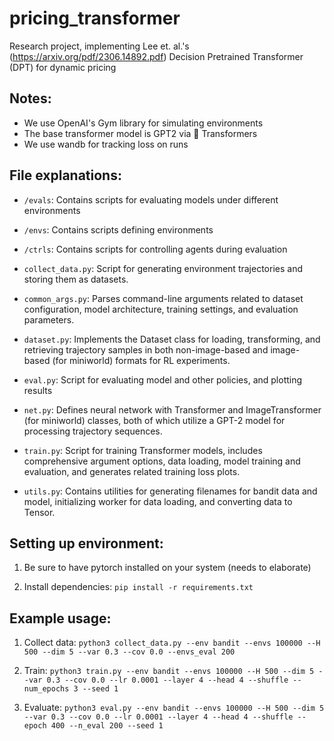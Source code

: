 # pricing_transformer
Research project, implementing Lee et. al.'s (https://arxiv.org/pdf/2306.14892.pdf) Decision Pretrained Transformer (DPT) for dynamic pricing

## Notes:

- We use OpenAI's Gym library for simulating environments
- The base transformer model is GPT2 via 🤗 Transformers
- We use wandb for tracking loss on runs

## File explanations:

- `/evals`: Contains scripts for evaluating models under different environments

- `/envs`: Contains scripts defining environments

- `/ctrls`: Contains scripts for controlling agents during evaluation

- `collect_data.py`: Script for generating environment trajectories and storing them as datasets.

- `common_args.py`: Parses command-line arguments related to dataset configuration, model architecture, training settings, and evaluation parameters.

- `dataset.py`: Implements the Dataset class for loading, transforming, and retrieving trajectory samples in both non-image-based and image-based (for miniworld) formats for RL experiments.

- `eval.py`: Script for evaluating model and other policies, and plotting results

- `net.py`: Defines neural network with Transformer and ImageTransformer (for miniworld) classes, both of which utilize a GPT-2 model for processing trajectory sequences.

- `train.py`: Script for training Transformer models, includes comprehensive argument options, data loading, model training and evaluation, and generates related training loss plots.

- `utils.py`: Contains utilities for generating filenames for bandit data and model, initializing worker for data loading, and converting data to Tensor.


## Setting up environment:
1. Be sure to have pytorch installed on your system (needs to elaborate)

2. Install dependencies: `pip install -r requirements.txt`


## Example usage:

1. Collect data:
`python3 collect_data.py --env bandit --envs 100000 --H 500 --dim 5 --var 0.3 --cov 0.0 --envs_eval 200`

2. Train:
`python3 train.py --env bandit --envs 100000 --H 500 --dim 5 --var 0.3 --cov 0.0 --lr 0.0001 --layer 4 --head 4 --shuffle --num_epochs 3 --seed 1`

3. Evaluate:
`python3 eval.py --env bandit --envs 100000 --H 500 --dim 5 --var 0.3 --cov 0.0 --lr 0.0001 --layer 4 --head 4 --shuffle --epoch 400 --n_eval 200 --seed 1`